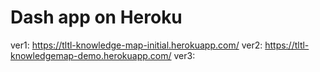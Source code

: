 # Dash app on Heroku
ver1: https://tltl-knowledge-map-initial.herokuapp.com/
ver2: https://tltl-knowledgemap-demo.herokuapp.com/
ver3: 
